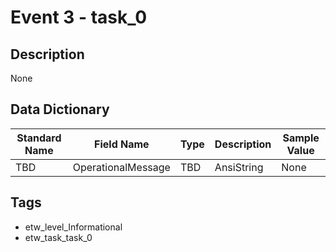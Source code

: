 # Event 3 - task_0

## Description
None

## Data Dictionary
|Standard Name|Field Name|Type|Description|Sample Value|
|---|---|---|---|---|
|TBD|OperationalMessage|TBD|AnsiString|None|None|

## Tags
* etw_level_Informational
* etw_task_task_0